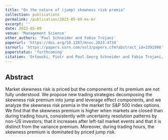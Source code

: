 ```yaml
---
title: "On the nature of (jump) skewness risk premia"
collection: publications
permalink: /publication/2023-05-09-ms-br
excerpt: ''
date: 2023-05-09
venue: 'Management Science'
other_authors: 'Paul Schneider and Fabio Trojani'
paperurl: 'https://doi.org/10.1287/mnsc.2023.4734'
ssrnurl: 'https://papers.ssrn.com/sol3/papers.cfm?abstract_id=3391998'
paperstatus: 'forthcoming'
citation: 'Orłowski, Piotr and Paul Georg Schneider and Fabio Trojani, (2023) On the Nature of (Jump) Skewness Risk Premia, forthcoming in Management Science'
---
```

## Abstract

Market skewness risk is priced but the components of its premium are not fully understood. We propose new trading strategies decomposing the skewness risk premium into jump and leverage effect components, and we analyze the skewness risk premia in the market for S&amp;P 500 index options. We find that the skewness premium is higher when markets are closed than during trading hours, consistently with uncertainty resolution patterns by non-US investors; that it increases after left-tail market events and that it is distinct from the variance premium. Moreover, during trading hours, the skewness premium is dominated by priced jump risk.